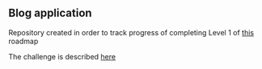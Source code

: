 ## Blog application

Repository created in order to track progress of completing Level 1 of [this](https://laraveldaily.com/roadmap-learning-path) roadmap 

The challenge is described [here](https://github.com/LaravelDaily/Laravel-Roadmap-Beginner-Challenge) 
